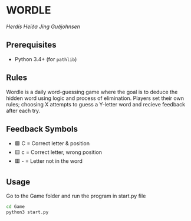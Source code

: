 # WORDLE
*Herdís Heiða Jing Guðjohnsen*

## Prerequisites
- Python 3.4+ (for `pathlib`)  

## Rules
Wordle is a daily word-guessing game where the goal is to deduce the hidden word using logic and process of elimination. Players set their own rules; choosing X attempts to guess a Y-letter word and recieve feedback after each try. 

## Feedback Symbols  
* 🟩 C = Correct letter & position  
* 🟨 c = Correct letter, wrong position  
* 🟥 - = Letter not in the word  


## Usage
Go to the Game folder and run the program in start.py file
```bash
cd Game
python3 start.py
```
